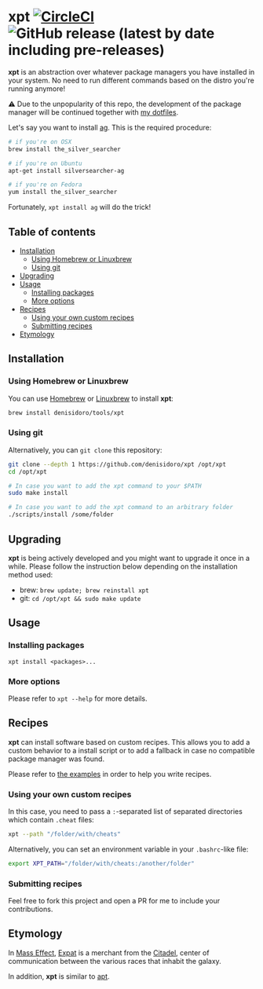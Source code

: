 # xpt [![CircleCI](https://circleci.com/gh/denisidoro/xpt.svg?style=svg)](https://circleci.com/gh/denisidoro/xpt) ![GitHub release (latest by date including pre-releases)](https://img.shields.io/github/v/release/denisidoro/xpt?include_prereleases)

**xpt** is an abstraction over whatever package managers you have installed in your system. No need to run different commands based on the distro you're running anymore!

:warning: Due to the unpopularity of this repo, the development of the package manager will be continued together with [my dotfiles](https://github.com/denisidoro/dotfiles/tree/master/scripts/package).

Let's say you want to install [ag](https://github.com/ggreer/the_silver_searcher). This is the required procedure:
```sh
# if you're on OSX
brew install the_silver_searcher

# if you're on Ubuntu
apt-get install silversearcher-ag

# if you're on Fedora
yum install the_silver_searcher
```

Fortunately, `xpt install ag` will do the trick!

Table of contents
-----------------

   * [Installation](#installation)
      * [Using Homebrew or Linuxbrew](#using-homebrew-or-linuxbrew)
      * [Using git](#using-git)
   * [Upgrading](#upgrading)
   * [Usage](#usage)
      * [Installing packages](#installing-packages)
      * [More options](#more-options)
   * [Recipes](#recipes)
      * [Using your own custom recipes](#using-your-own-custom-recipes)
      * [Submitting recipes](#submitting-recipes)
   * [Etymology](#etymology)

Installation
------------

### Using Homebrew or Linuxbrew

You can use [Homebrew](http://brew.sh/) or [Linuxbrew](http://linuxbrew.sh/)
to install **xpt**:
```sh
brew install denisidoro/tools/xpt
```

### Using git

Alternatively, you can `git clone` this repository:

```sh
git clone --depth 1 https://github.com/denisidoro/xpt /opt/xpt
cd /opt/xpt

# In case you want to add the xpt command to your $PATH
sudo make install

# In case you want to add the xpt command to an arbitrary folder
./scripts/install /some/folder
```

Upgrading
---------

**xpt** is being actively developed and you might want to upgrade it once in a while. Please follow the instruction below depending on the installation method used:

- brew: `brew update; brew reinstall xpt`
- git: `cd /opt/xpt && sudo make update`

Usage
-----

### Installing packages

`xpt install <packages>...`

### More options

Please refer to `xpt --help` for more details.

Recipes
-----------

**xpt** can install software based on custom recipes. This allows you to add a custom behavior to a install script or to add a fallback in case no compatible package manager was found. 

Please refer to [the examples](https://github.com/denisidoro/xpt/tree/master/src/recipes) in order to help you write recipes. 

### Using your own custom recipes

In this case, you need to pass a `:`-separated list of separated directories which contain `.cheat` files:
```sh
xpt --path "/folder/with/cheats"
```

Alternatively, you can set an environment variable in your `.bashrc`-like file:
```sh
export XPT_PATH="/folder/with/cheats:/another/folder"
```

### Submitting recipes

Feel free to fork this project and open a PR for me to include your contributions.

Etymology
---------

In [Mass Effect](https://masseffect.fandom.com/wiki/Mass_Effect_Wiki), [Expat](https://masseffect.fandom.com/wiki/Expat) is a merchant from the [Citadel](https://masseffect.fandom.com/wiki/Citadel), center of communication between the various races that inhabit the galaxy.


In addition, **xpt** is similar to [apt](https://en.wikipedia.org/wiki/Advanced_Packaging_Tool).
